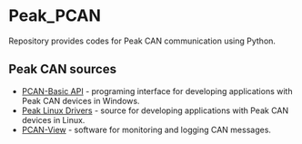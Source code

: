 # Peak_PCAN
Repository provides codes for Peak CAN communication using Python.

## Peak CAN sources
- [PCAN-Basic API](https://www.peak-system.com/PCAN-Basic.239.0.html?&L=1) - programing interface for developing applications with Peak CAN devices in Windows.
- [Peak Linux Drivers](https://www.peak-system.com/fileadmin/media/linux/index.htm) -  source for developing applications with Peak CAN devices in Linux.
- [PCAN-View](https://www.peak-system.com/PCAN-View.242.0.html?&L=1) - software for monitoring and logging CAN messages.
